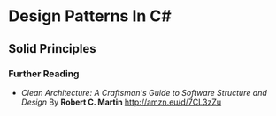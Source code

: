 # Design Patterns In C#
## Solid Principles
### Further Reading
* *Clean Architecture: A Craftsman's Guide to Software Structure and Design* By **Robert C. Martin** http://amzn.eu/d/7CL3zZu